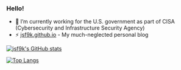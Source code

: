 ### Hello! ###

- 🔭 I’m currently working for the U.S. government as part of CISA (Cybersecurity and Infrastructure Security Agency)
- ⚡ [jsf9k.github.io](https://jsf9k.github.io) - My much-neglected personal blog

[![jsf9k's GitHub stats](https://github-readme-stats.vercel.app/api?username=jsf9k&rank_icon=percentile&show_icons=true&theme=transparent)](https://github.com/anuraghazra/github-readme-stats)

[![Top Langs](https://github-readme-stats.vercel.app/api/top-langs/?username=jsf9k&theme=transparent)](https://github.com/anuraghazra/github-readme-stats)
